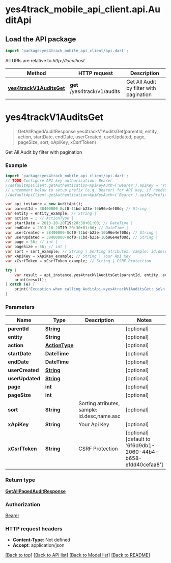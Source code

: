# yes4track_mobile_api_client.api.AuditApi

## Load the API package
```dart
import 'package:yes4track_mobile_api_client/api.dart';
```

All URIs are relative to *http://localhost*

Method | HTTP request | Description
------------- | ------------- | -------------
[**yes4trackV1AuditsGet**](AuditApi.md#yes4trackV1AuditsGet) | **get** /yes4track/v1/audits | Get All Audit by filter with pagination


# **yes4trackV1AuditsGet**
> GetAllPagedAuditResponse yes4trackV1AuditsGet(parentId, entity, action, startDate, endDate, userCreated, userUpdated, page, pageSize, sort, xApiKey, xCsrfToken)

Get All Audit by filter with pagination

### Example 
```dart
import 'package:yes4track_mobile_api_client/api.dart';
// TODO Configure API key authorization: Bearer
//defaultApiClient.getAuthentication<ApiKeyAuth>('Bearer').apiKey = 'YOUR_API_KEY';
// uncomment below to setup prefix (e.g. Bearer) for API key, if needed
//defaultApiClient.getAuthentication<ApiKeyAuth>('Bearer').apiKeyPrefix = 'Bearer';

var api_instance = new AuditApi();
var parentId = 38400000-8cf0-11bd-b23e-10b96e4ef00d; // String | 
var entity = entity_example; // String | 
var action = ; // ActionType | 
var startDate = 2013-10-20T19:20:30+01:00; // DateTime | 
var endDate = 2013-10-20T19:20:30+01:00; // DateTime | 
var userCreated = 38400000-8cf0-11bd-b23e-10b96e4ef00d; // String | 
var userUpdated = 38400000-8cf0-11bd-b23e-10b96e4ef00d; // String | 
var page = 56; // int | 
var pageSize = 56; // int | 
var sort = sort_example; // String | Sorting atributes, sample: id.desc,name.asc
var xApiKey = xApiKey_example; // String | Your Api Key
var xCsrfToken = xCsrfToken_example; // String | CSRF Protection

try { 
    var result = api_instance.yes4trackV1AuditsGet(parentId, entity, action, startDate, endDate, userCreated, userUpdated, page, pageSize, sort, xApiKey, xCsrfToken);
    print(result);
} catch (e) {
    print('Exception when calling AuditApi->yes4trackV1AuditsGet: $e\n');
}
```

### Parameters

Name | Type | Description  | Notes
------------- | ------------- | ------------- | -------------
 **parentId** | [**String**](.md)|  | [optional] 
 **entity** | **String**|  | [optional] 
 **action** | [**ActionType**](.md)|  | [optional] 
 **startDate** | **DateTime**|  | [optional] 
 **endDate** | **DateTime**|  | [optional] 
 **userCreated** | [**String**](.md)|  | [optional] 
 **userUpdated** | [**String**](.md)|  | [optional] 
 **page** | **int**|  | [optional] 
 **pageSize** | **int**|  | [optional] 
 **sort** | **String**| Sorting atributes, sample: id.desc,name.asc | [optional] 
 **xApiKey** | **String**| Your Api Key | [optional] 
 **xCsrfToken** | **String**| CSRF Protection | [optional] [default to '6f6d9db1-2060-44b4-b658-efdd40cefaa8']

### Return type

[**GetAllPagedAuditResponse**](GetAllPagedAuditResponse.md)

### Authorization

[Bearer](../README.md#Bearer)

### HTTP request headers

 - **Content-Type**: Not defined
 - **Accept**: application/json

[[Back to top]](#) [[Back to API list]](../README.md#documentation-for-api-endpoints) [[Back to Model list]](../README.md#documentation-for-models) [[Back to README]](../README.md)

